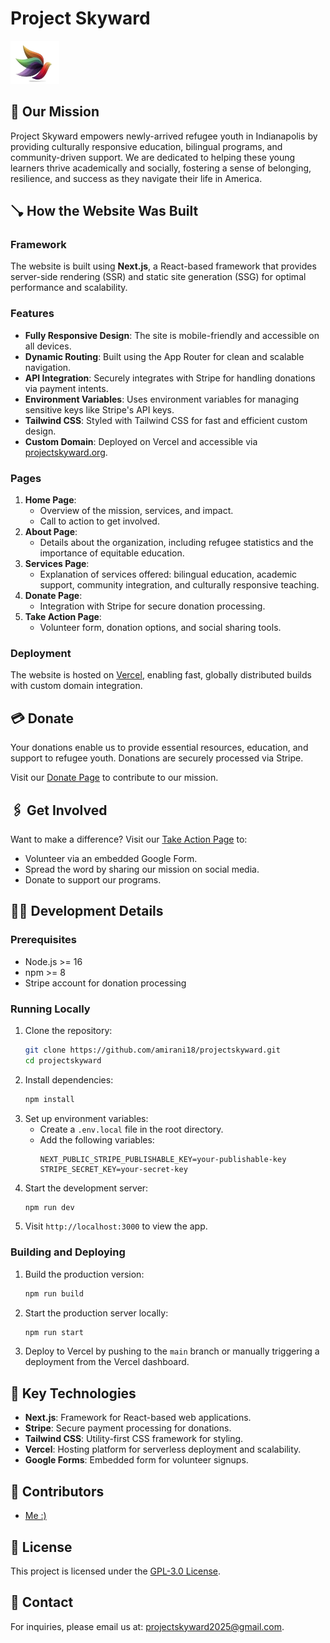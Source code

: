 # Project Skyward
![Project Skyward Logo](public/logo_projectskyward.png)

## 🌟 Our Mission
Project Skyward empowers newly-arrived refugee youth in Indianapolis by providing culturally responsive education, bilingual programs, and community-driven support. We are dedicated to helping these young learners thrive academically and socially, fostering a sense of belonging, resilience, and success as they navigate their life in America.

## 🪠 How the Website Was Built

### Framework
The website is built using **Next.js**, a React-based framework that provides server-side rendering (SSR) and static site generation (SSG) for optimal performance and scalability.

### Features
- **Fully Responsive Design**: The site is mobile-friendly and accessible on all devices.
- **Dynamic Routing**: Built using the App Router for clean and scalable navigation.
- **API Integration**: Securely integrates with Stripe for handling donations via payment intents.
- **Environment Variables**: Uses environment variables for managing sensitive keys like Stripe's API keys.
- **Tailwind CSS**: Styled with Tailwind CSS for fast and efficient custom design.
- **Custom Domain**: Deployed on Vercel and accessible via [projectskyward.org](https://projectskyward.org).

### Pages
1. **Home Page**:
   - Overview of the mission, services, and impact.
   - Call to action to get involved.
2. **About Page**:
   - Details about the organization, including refugee statistics and the importance of equitable education.
3. **Services Page**:
   - Explanation of services offered: bilingual education, academic support, community integration, and culturally responsive teaching.
4. **Donate Page**:
   - Integration with Stripe for secure donation processing.
5. **Take Action Page**:
   - Volunteer form, donation options, and social sharing tools.

### Deployment
The website is hosted on [Vercel](https://vercel.com/), enabling fast, globally distributed builds with custom domain integration.

## 💳 Donate
Your donations enable us to provide essential resources, education, and support to refugee youth. Donations are securely processed via Stripe.

Visit our [Donate Page](https://projectskyward.org/donate) to contribute to our mission.

## 🖇️ Get Involved
Want to make a difference? Visit our [Take Action Page](https://projectskyward.org/take-action) to:
- Volunteer via an embedded Google Form.
- Spread the word by sharing our mission on social media.
- Donate to support our programs.

## 🧑‍💻 Development Details

### Prerequisites
- Node.js >= 16
- npm >= 8
- Stripe account for donation processing

### Running Locally
1. Clone the repository:
   ```bash
   git clone https://github.com/amirani18/projectskyward.git
   cd projectskyward
   ```
2. Install dependencies:
   ```bash
   npm install
   ```
3. Set up environment variables:
   - Create a `.env.local` file in the root directory.
   - Add the following variables:
     ```env
     NEXT_PUBLIC_STRIPE_PUBLISHABLE_KEY=your-publishable-key
     STRIPE_SECRET_KEY=your-secret-key
     ```
4. Start the development server:
   ```bash
   npm run dev
   ```
5. Visit `http://localhost:3000` to view the app.

### Building and Deploying
1. Build the production version:
   ```bash
   npm run build
   ```
2. Start the production server locally:
   ```bash
   npm run start
   ```
3. Deploy to Vercel by pushing to the `main` branch or manually triggering a deployment from the Vercel dashboard.

## 🔧 Key Technologies
- **Next.js**: Framework for React-based web applications.
- **Stripe**: Secure payment processing for donations.
- **Tailwind CSS**: Utility-first CSS framework for styling.
- **Vercel**: Hosting platform for serverless deployment and scalability.
- **Google Forms**: Embedded form for volunteer signups.

## 👥 Contributors
- [Me :)](https://github.com/amirani18)

## 🔖 License
This project is licensed under the [GPL-3.0 License](LICENSE).

## 📧 Contact
For inquiries, please email us at: [projectskyward2025@gmail.com](mailto:projectskyward2025@gmail.com).
